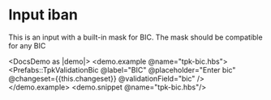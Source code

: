 # Input iban

This is an input with a built-in mask for BIC.
The mask should be compatible for any BIC


<DocsDemo as |demo|>
  <demo.example @name="tpk-bic.hbs">
      <Prefabs::TpkValidationBic 
        @label="BIC"
        @placeholder="Enter bic"
        @changeset={{this.changeset}} 
        @validationField="bic"
      />
  </demo.example>
  <demo.snippet @name="tpk-bic.hbs"/>
</DocsDemo>

